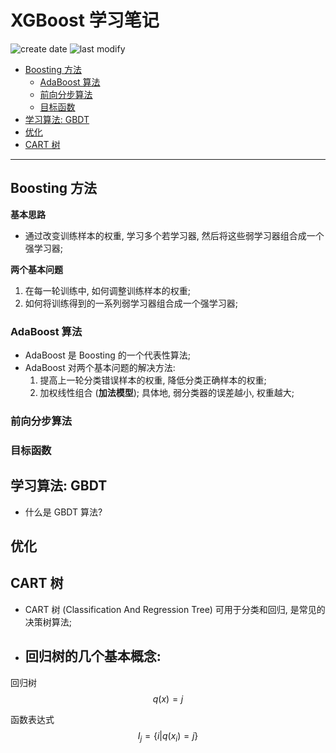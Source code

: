 XGBoost 学习笔记
===
<!--START_SECTION:badge-->
![create date](https://img.shields.io/static/v1?label=create%20date&message=2022-05-xx&label_color=gray&color=lightsteelblue&style=flat-square)
![last modify](https://img.shields.io/static/v1?label=last%20modify&message=2025-08-03%2022%3A42%3A16&label_color=gray&color=thistle&style=flat-square)
<!--END_SECTION:badge-->

<!--info
top: false
draft: true
hidden: true
tags: [ml]
-->

<!--START_SECTION:toc-->
- [Boosting 方法](#boosting-方法)
    - [AdaBoost 算法](#adaboost-算法)
    - [前向分步算法](#前向分步算法)
    - [目标函数](#目标函数)
- [学习算法: GBDT](#学习算法-gbdt)
- [优化](#优化)
- [CART 树](#cart-树)
<!--END_SECTION:toc-->

---

## Boosting 方法

**基本思路**
- 通过改变训练样本的权重, 学习多个若学习器, 然后将这些弱学习器组合成一个强学习器;

**两个基本问题**
1. 在每一轮训练中, 如何调整训练样本的权重;
2. 如何将训练得到的一系列弱学习器组合成一个强学习器;

### AdaBoost 算法

- AdaBoost 是 Boosting 的一个代表性算法;
- AdaBoost 对两个基本问题的解决方法:
    1. 提高上一轮分类错误样本的权重, 降低分类正确样本的权重;
    2. 加权线性组合 (**加法模型**); 具体地, 弱分类器的误差越小, 权重越大;

### 前向分步算法

### 目标函数

## 学习算法: GBDT
- 什么是 GBDT 算法?

## 优化


## CART 树
- CART 树 (Classification And Regression Tree) 可用于分类和回归, 是常见的决策树算法;

- 回归树的几个基本概念:
    -

回归树
$$q(x) = j$$

函数表达式
$$I_j = \{ i | q(x_i) = j \}$$

